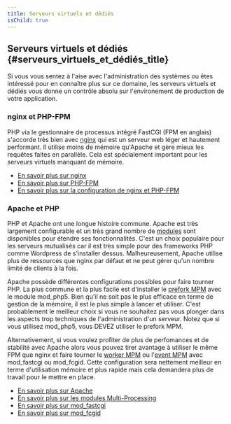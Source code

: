 ```yaml
---
title: Serveurs virtuels et dédiés
isChild: true
---
```


## Serveurs virtuels et dédiés {#serveurs_virtuels_et_dédiés_title}

Si vous vous sentez à l'aise avec l'administration des systèmes ou êtes intéressé pour en connaître plus sur ce domaine, 
les serveurs virtuels et dédiés vous donne un contrôle absolu sur l'environement de production de votre application.

### nginx et PHP-FPM

PHP via le gestionnaire de processus intégré FastCGI (FPM en anglais) s'accorde très bien avec [nginx](http://nginx.org) 
qui est un serveur web léger et hautement performant. Il utilise moins de mémoire qu'Apache et gère mieux les requêtes 
faites en parallèle. Cela est spécialement important pour les serveurs virtuels manquant de mémoire.


* [En savoir plus sur nginx](http://nginx.org)
* [En savoir plus sur PHP-FPM](http://php.net/manual/fr/install.fpm.php)
* [En savoir plus sur la configuration de nginx et PHP-FPM](https://nealpoole.com/blog/2011/04/setting-up-php-fastcgi-and-nginx-dont-trust-the-tutorials-check-your-configuration/)

### Apache et PHP

PHP et Apache ont une longue histoire commune. Apache est très largement configurable et un très grand nombre de 
[modules](http://httpd.apache.org/docs/2.4/mod/) sont disponibles pour étendre ses fonctionnalités. C'est un choix populaire 
pour les serveurs mutualisés car il est très simple pour des frameworks PHP comme Wordpress de s'installer dessus. 
Malheureusement, Apache utilise plus de ressources que nginx par défaut et ne peut gérer qu'un nombre limité de clients 
à la fois.

Apache possède différentes configurations possibles pour faire tourner PHP. La plus commune et la plus facile est 
d'installer le [prefork MPM](http://httpd.apache.org/docs/2.4/mod/prefork.html) avec le module mod_php5. Bien qu'il ne 
soit pas le plus efficace en terme de gestion de la mémoire, il est le plus simple à lancer et utiliser. C'est 
probablement le meilleur choix si vous ne souhaitez pas vous plonger dans les aspects trop techniques de 
l'administration d'un serveur. Notez que si vous utilisez mod_php5, vous DEVEZ utiliser le prefork MPM.

Alternativement, si vous voulez profiter de plus de perfomances et de stabilité avec Apache alors vous pouvez tirer 
avantage à utiliser le même FPM que nginx et faire tourner le [worker MPM](http://httpd.apache.org/docs/2.4/mod/worker.html) 
ou l'[event MPM](http://httpd.apache.org/docs/2.4/mod/event.html) avec mod_fastcgi ou mod_fcgid. Cette configuration 
sera nettement meilleur en terme d'utilisation mémoire et plus rapide mais cela demandera plus de travail pour le 
mettre en place.

* [En savoir plus sur Apache](http://httpd.apache.org/)
* [En savoir plus sur les modules Multi-Processing](http://httpd.apache.org/docs/2.4/mod/mpm_common.html)
* [En savoir plus sur mod_fastcgi](http://www.fastcgi.com/mod_fastcgi/docs/mod_fastcgi.html)
* [En savoir plus sur mod_fcgid](http://httpd.apache.org/mod_fcgid/)
